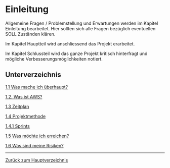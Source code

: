 # Einleitung

Allgemeine Fragen / Problemstellung und Erwartungen werden im Kapitel Einleitung bearbeitet.
Hier sollten sich alle Fragen bezüglich eventuellen SOLL Zuständen klären.

Im Kapitel Hauptteil wird anschliessend das Projekt erarbeitet.

Im Kapitel Schlussteil wird das ganze Projekt kritisch hinterfragt und mögliche Verbesserungsmöglichkeiten notiert.

## Unterverzeichnis

[1.1 Was mache ich überhaupt?](./projektidee.md)

[1.2. Was ist AWS?](./was_ist_aws.md)

[1.3 Zeitplan](./zeitplan.md)

[1.4 Projektmethode](./projektmethode.md)

[1.4.1 Sprints](./sprints.md)

[1.5 Was möchte ich erreichen?](./ziele.md)

[1.6 Was sind meine Risiken?](./risiken.md)

-----

[Zurück zum Hauptverzeichnis](../README.md)
